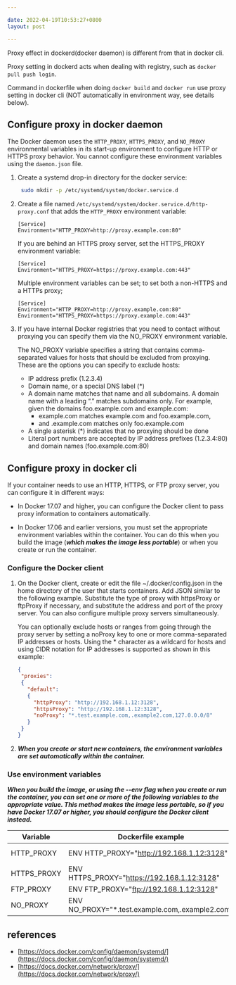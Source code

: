 ```yaml
---

date: 2022-04-19T10:53:27+0800
layout: post

---
```


Proxy effect in dockerd(docker daemon) is different from that in docker cli.

Proxy setting in dockerd acts when dealing with registry, such as `docker pull push login`.

Command in dockerfile when doing `docker build` and `docker run` use proxy setting in docker cli (NOT automatically in environment way, see details below).

<!--more-->

## Configure proxy in docker daemon

The Docker daemon uses the `HTTP_PROXY`, `HTTPS_PROXY`, and `NO_PROXY` environmental variables in its start-up environment to configure HTTP or HTTPS proxy behavior. You cannot configure these environment variables using the `daemon.json` file.

1. Create a systemd drop-in directory for the docker service:

    ```sh
     sudo mkdir -p /etc/systemd/system/docker.service.d
     ```

2. Create a file named `/etc/systemd/system/docker.service.d/http-proxy.conf` that adds the `HTTP_PROXY` environment variable:

    ```
    [Service]
    Environment="HTTP_PROXY=http://proxy.example.com:80"
    ```

    If you are behind an HTTPS proxy server, set the HTTPS_PROXY environment variable:

    ```
    [Service]
    Environment="HTTPS_PROXY=https://proxy.example.com:443"
    ```

    Multiple environment variables can be set; to set both a non-HTTPS and a HTTPs proxy;

    ```
    [Service]
    Environment="HTTP_PROXY=http://proxy.example.com:80"
    Environment="HTTPS_PROXY=https://proxy.example.com:443"
    ```

3. If you have internal Docker registries that you need to contact without proxying you can specify them via the NO_PROXY environment variable.

    The NO_PROXY variable specifies a string that contains comma-separated values for hosts that should be excluded from proxying. These are the options you can specify to exclude hosts:

    - IP address prefix (1.2.3.4)
    - Domain name, or a special DNS label (*)
    - A domain name matches that name and all subdomains. A domain name with a leading “.” matches subdomains only. For example, given the domains foo.example.com and example.com:
      - example.com matches example.com and foo.example.com, 
      - and .example.com matches only foo.example.com
    - A single asterisk (*) indicates that no proxying should be done
    - Literal port numbers are accepted by IP address prefixes (1.2.3.4:80) and domain names (foo.example.com:80)


## Configure proxy in docker cli

If your container needs to use an HTTP, HTTPS, or FTP proxy server, you can configure it in different ways:

- In Docker 17.07 and higher, you can configure the Docker client to pass proxy information to containers automatically.

- In Docker 17.06 and earlier versions, you must set the appropriate environment variables within the container. You can do this when you build the image (***which makes the image less portable***) or when you create or run the container.

### Configure the Docker client

1. On the Docker client, create or edit the file ~/.docker/config.json in the home directory of the user that starts containers. Add JSON similar to the following example. Substitute the type of proxy with httpsProxy or ftpProxy if necessary, and substitute the address and port of the proxy server. You can also configure multiple proxy servers simultaneously.

    You can optionally exclude hosts or ranges from going through the proxy server by setting a noProxy key to one or more comma-separated IP addresses or hosts. Using the * character as a wildcard for hosts and using CIDR notation for IP addresses is supported as shown in this example:

    ```json
    {
     "proxies":
     {
       "default":
       {
         "httpProxy": "http://192.168.1.12:3128",
         "httpsProxy": "http://192.168.1.12:3128",
         "noProxy": "*.test.example.com,.example2.com,127.0.0.0/8"
       }
     }
    }
    ```

2. ***When you create or start new containers, the environment variables are set automatically within the container.***

### Use environment variables

***When you build the image, or using the --env flag when you create or run the container, you can set one or more of the following variables to the appropriate value. This method makes the image less portable, so if you have Docker 17.07 or higher, you should configure the Docker client instead.***

| Variable      | Dockerfile example | `docker run` example |
| ----------- | ----------- |----------- |
| HTTP_PROXY      | ENV HTTP_PROXY="http://192.168.1.12:3128"       | --env HTTP_PROXY="http://192.168.1.12:3128" |
| HTTPS_PROXY   | ENV HTTPS_PROXY="https://192.168.1.12:3128"        | --env HTTPS_PROXY="https://192.168.1.12:3128" |
| FTP_PROXY   | ENV FTP_PROXY="ftp://192.168.1.12:3128"        | --env FTP_PROXY="ftp://192.168.1.12:3128" |
| NO_PROXY   | ENV NO_PROXY="*.test.example.com,.example2.com"        | --env NO_PROXY="*.test.example.com,.example2.com" |


## references

-  [https://docs.docker.com/config/daemon/systemd/](https://docs.docker.com/config/daemon/systemd/)
- [https://docs.docker.com/network/proxy/](https://docs.docker.com/network/proxy/)
